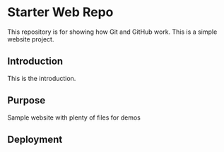 # Starter Web Repo

This repository is for showing how Git and GitHub work. This is a simple website project.

## Introduction

This is the introduction.

## Purpose

Sample website with plenty of files for demos

## Deployment